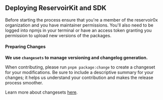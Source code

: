 ## Deploying ReservoirKit and SDK

Before starting the process ensure that you're a member of the reservoir0x organization and you have maintainer permissions. You'll also need to be logged into npmjs in your terminal or have an access token granting you permission to upload new versions of the packages.

#### Preparing Changes

**We use `changesets` to manage versioning and changelog generation.**

When contributing, please run `pnpm package:change` to create a changeset for your modifications. Be sure to include a descriptive summary for your changes; it helps us understand your contribution and makes the release process smoother.

Learn more about changesets [here](https://github.com/atlassian/changesets).
